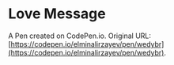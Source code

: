 # Love Message

A Pen created on CodePen.io. Original URL: [https://codepen.io/elminalirzayev/pen/wedybr](https://codepen.io/elminalirzayev/pen/wedybr).

